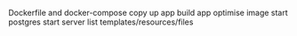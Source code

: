 Dockerfile and docker-compose
copy up app
build app
optimise image
start postgres
start server
list templates/resources/files
